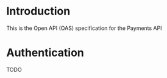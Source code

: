 # Introduction

This is the Open API (OAS) specification for the Payments API

# Authentication

TODO

